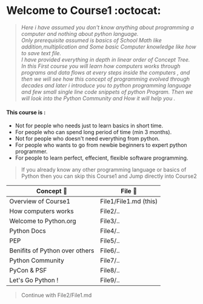 # Welcome to Course1 :octocat:
> _Here i have assumed you don't know anything about programming a computer and nothing about python language.<br/>
Only prerequisite assumed is basics of School Math like addition,multiplication and Some basic Computer knowledge like how to save text file. <br/>I have provided everything in depth in linear order of Concept Tree.<br/>
In this First course you will learn how computers works through programs and data flows at every steps inside the computers , and then we will see how this concept of programming evolved through decades and later i introduce you to python programming language and few small single line code snippets of python Program. 
Then we will look into the Python Community and How it will help you ._
#### This course is : 
* Not for people who needs just to learn basics in short time.
* For people who can spend long period of time (min 3 months).
* Not for people who doesn't need everything from python.
* For people who wants to go from newbie beginners to expert python programmer.
* For people to learn perfect, effecient, flexible software programming.
> If you already know any other programming language or basics of Python then you can skip this Course1 and Jump directly into Course2

Concept :pencil: | File :bookmark_tabs:
--------|-------
Overview of Course1 | File1/File1.md (this)
How computers works | File2/..
Welcome to Python.org | File3/..
Python Docs | File4/..
PEP | File5/..
Benifits of Python over others | File6/..
Python Community | File7/..
PyCon & PSF | File8/..
Let's Go Python ! | File9/..



> Continue with File2/File1.md



